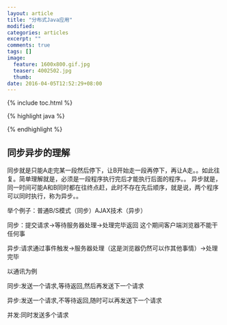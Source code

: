 ```yaml
---
layout: article
title: "分布式Java应用"
modified:
categories: articles
excerpt: ""
comments: true
tags: []
image: 
  feature: 1600x800.gif.jpg
  teaser: 4002502.jpg
  thumb:
date: 2016-04-05T12:52:29+08:00
---
```


{% include toc.html %}

{% highlight java %}

{% endhighlight %}

## 同步异步的理解

同步就是只能A走完某一段然后停下，让B开始走一段再停下，再让A走。。如此往复。简单理解就是，必须是一段程序执行完后才能执行后面的程序。。
异步就是，同一时间可能A和B同时都在往终点赶，此时不存在先后顺序，就是说，两个程序可以同时执行，称为异步。。

举个例子：普通B/S模式（同步）AJAX技术（异步）   

同步：提交请求->等待服务器处理->处理完毕返回   这个期间客户端浏览器不能干任何事   

异步:请求通过事件触发->服务器处理（这是浏览器仍然可以作其他事情）->处理完毕

以通讯为例   

同步:发送一个请求,等待返回,然后再发送下一个请求 
  
异步:发送一个请求,不等待返回,随时可以再发送下一个请求   

并发:同时发送多个请求